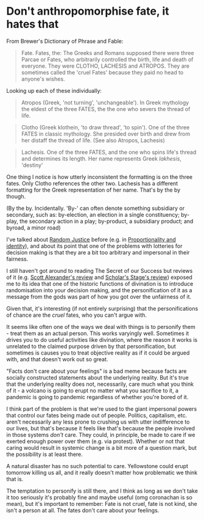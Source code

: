 # Don't anthropomorphise fate, it hates that

From Brewer's Dictionary of Phrase and Fable:

> Fate. Fates, the: The Greeks and Romans supposed there were three Parcae or Fates, who arbitrarily controlled the birth, life and death of everyone. They were CLOTHO, LACHESIS and ATROPOS. They are sometimes called the 'cruel Fates' because they paid no head to anyone's wishes.

Looking up each of these individually:

> Atropos (Greek, 'not turning', 'unchangeable'). In Greek mythology the eldest of the three FATES, the the one who severs the thread of life.

> Clotho (Greek klothein, 'to draw thread', 'to spin'). One of the three FATES in classic mythology. She presided over birth and drew from her distaff the thread of life. (See also Atropos, Lachesis)

> Lachesis. One of the three FATES, and the one who spins life's thread and determines its length. Her name represents Greek *lakhesis*, 'destiny'

One thing I notice is how utterly inconsistent the formatting is on the three fates. Only Clotho references the other two. Lachesis has a different formatting for the Greek representation of her name.
That's by the by though.

(By the by. Incidentally. 'By-' can often denote something subsidiary or secondary, such as: by-election, an election in a single constituency; by-play, the secondary action in a play; by-product, a subsidiary product; and byroad, a minor road)

I've talked about [Random Justice](https://amzn.to/2TCbsoa) before (e.g. in [Proportionality and identity](https://notebook.drmaciver.com/posts/2020-04-23-07:48.html)), and about its point that one of the problems with lotteries for decision making is that they are a bit too arbitrary and impersonal in their fairness.

I still haven't got around to reading The Secret of our Success but reviews of it (e.g. [Scott Alexander's review](https://slatestarcodex.com/2019/06/04/book-review-the-secret-of-our-success/) and [Scholar's Stage's review](https://scholars-stage.blogspot.com/2018/08/tradition-is-smarter-than-you-are.html)) exposed me to its idea that one of the historic functions of divination is to introduce randomisation into your decision making, and the personification of it as a message from the gods was part of how you got over the unfairness of it.

Given that, it's interesting (if not entirely surprising) that the personifications of chance are the *cruel* fates,
who you can't argue with.

It seems like often one of the ways we deal with things is to personify them - treat them as an actual person. This works varyingly well. Sometimes it drives you to do useful activities like divination, where the reason it works is unrelated to the claimed purpose driven by that personification, but sometimes is causes you to treat objective reality as if it could be argued with, and that doesn't work out so great.

"Facts don't care about your feelings" is a bad meme because facts are socially constructed statements about the underlying reality. But it's true that the underlying reality does not, necessarily, care much what you think of it - a volcano is going to erupt no matter what you sacrifice to it, a pandemic is going to pandemic regardless of whether you're bored of it.

I think part of the problem is that we're used to the giant impersonal powers that control our fates being made out of people. Politics, capitalism, etc. aren't necessarily any less prone to crushing us with utter indifference to our lives, but that's because it feels like that's because the people involved in those systems *don't* care. They could, in principle, be made to care if we exerted enough power over them (e.g. via protest). Whether or not that caring would result in systemic change is a bit more of a question mark, but the possibility is at least there.

A natural disaster has no such potential to care. Yellowstone could erupt tomorrow killing us all, and it really doesn't matter how problematic we think that is.

The temptation to personify is still there, and I think as long as we don't take it too seriously it's probably fine and maybe useful (omg coronachan is so mean), but it's important to remember: Fate is not cruel, fate is not kind, she isn't a person at all. The fates don't care about your feelings.
